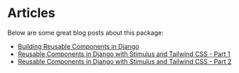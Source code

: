 # Articles

Below are some great blog posts about this package:

* [Building Reusable Components in Django](https://testdriven.io/blog/django-reusable-components/)
* [Reusable Components in Django with Stimulus and Tailwind CSS - Part 1](https://testdriven.io/blog/django-reusable-components-part-1/)
* [Reusable Components in Django with Stimulus and Tailwind CSS - Part 2](https://testdriven.io/blog/django-reusable-components-part-2/)
